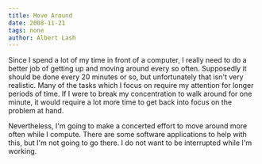 ```yaml
---
title: Move Around 
date: 2008-11-21
tags: none
author: Albert Lash
---
```

Since I spend a lot of my time in front of a computer, I really need to do a better job of getting up and moving around every so often. Supposedly it should be done every 20 minutes or so, but unfortunately that isn't very realistic. Many of the tasks which I focus on require my attention for longer periods of time. If I were to break my concentration to walk around for one minute, it would require a lot more time to get back into focus on the problem at hand.

Nevertheless, I'm going to make a concerted effort to move around more often while I compute. There are some software applications to help with this, but I'm not going to go there. I do not want to be interrupted while I'm working.

